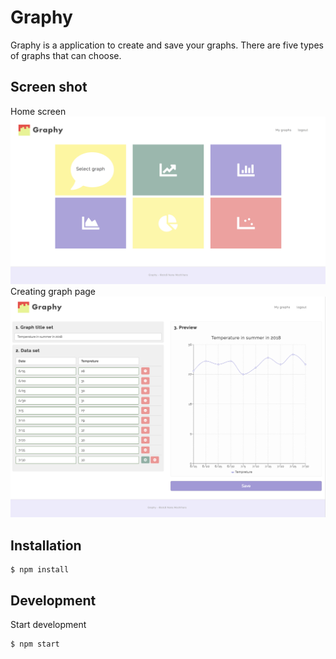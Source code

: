 # Graphy

Graphy is a application to create and save your graphs. There are five types of graphs that can choose.

## Screen shot
Home screen
<img src="public/screenshot-home.png" alt="home page" title="home page">
Creating graph page
<img src="public/screenshot-createpage.png" alt="creating page" title="creating page">

## Installation

```
$ npm install
```
## Development

Start development

```
$ npm start
```